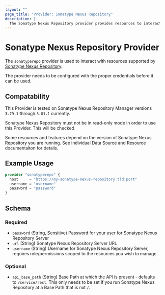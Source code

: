 ```yaml
---
layout: ""
page_title: "Provider: Sonatype Nexus Repository"
description: |-
  The Sonatype Nexus Repository provider provides resources to interact with a Sonatype Nexus Repository installation.
---
```


# Sonatype Nexus Repository Provider

The `sonatyperepo` provider is used to interact with resources supported by [Sonatype Nexus Repository](https://www.sonatype.com/products/sonatype-nexus-repository). 

The provider needs to be configured with the proper credentials before it can be used.

## Compatability

This Provider is tested on Sonatype Nexus Repository Manager versions `3.79.1` through `3.81.1` currently.

Sonatype Nexus Repository must not be in read-only mode in order to use this Provider. This will be checked. 
		
Some resources and features depend on the version of Sonatype Nexus Repository you are running. See individual Data Source and Resource documentaiton for details.

## Example Usage

```terraform
provider "sonatyperepo" {
  host     = "https://my-sonatype-nexus-repository.tld:port"
  username = "username"
  password = "password"
}
```

<!-- schema generated by tfplugindocs -->
## Schema

### Required

- `password` (String, Sensitive) Password for your user for Sonatype Nexus Repository Server
- `url` (String) Sonatype Nexus Repository Server URL
- `username` (String) Username for Sonatype Nexus Repository Server, requires role/permissions scoped to the resources you wish to manage

### Optional

- `api_base_path` (String) Base Path at which the API is present - defaults to `/service/rest`. This only needs to be set if you run Sonatype Nexus Repository at a Base Path that is not `/`.
